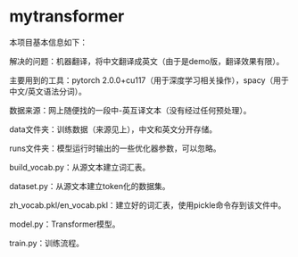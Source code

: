 # mytransformer
本项目基本信息如下：

解决的问题：机器翻译，将中文翻译成英文（由于是demo版，翻译效果有限）。

主要用到的工具：pytorch 2.0.0+cu117（用于深度学习相关操作），spacy（用于中文/英文语法分词）。

数据来源：网上随便找的一段中-英互译文本（没有经过任何预处理）。

data文件夹：训练数据（来源见上），中文和英文分开存储。

runs文件夹：模型运行时输出的一些优化器参数，可以忽略。

build_vocab.py：从源文本建立词汇表。

dataset.py：从源文本建立token化的数据集。

zh_vocab.pkl/en_vocab.pkl：建立好的词汇表，使用pickle命令存到该文件中。

model.py：Transformer模型。

train.py：训练流程。
